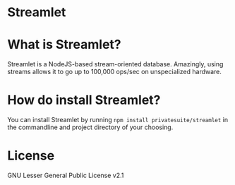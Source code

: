 # Streamlet

# What is Streamlet?

Streamlet is a NodeJS-based stream-oriented database. Amazingly, using streams allows it to go up to 100,000 ops/sec on unspecialized hardware.

# How do install Streamlet?

You can install Streamlet by running `npm install privatesuite/streamlet` in the commandline and project directory of your choosing.

# License

GNU Lesser General Public License v2.1
